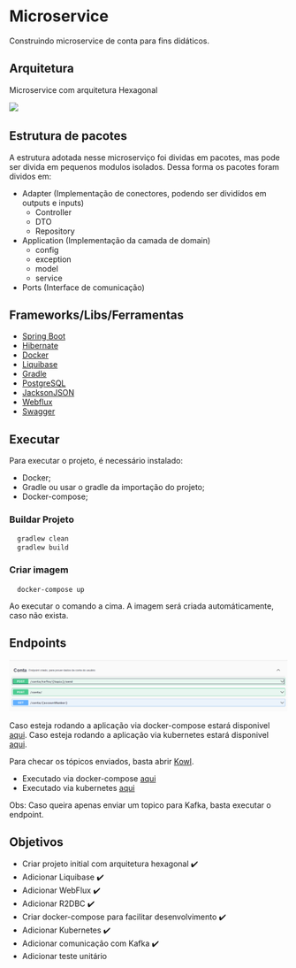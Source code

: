 # Microservice 
Construindo microservice de conta para fins didáticos.

## Arquitetura

Microservice com arquitetura Hexagonal

<img src="https://uploads-ssl.webflow.com/5eebed4f86986c7148161d11/5f4fe4418bbe242216f77452_hexagonal-architecture-v3.png" height="200" />

## Estrutura de pacotes

A estrutura adotada nesse microserviço foi dividas em pacotes, mas pode ser divida em pequenos modulos isolados. 
Dessa forma os pacotes foram dividos em:

 - Adapter (Implementação de conectores, podendo ser dividídos em outputs e inputs)
   - Controller
   - DTO
   - Repository 
 - Application (Implementação da camada de domain)
   - config
   - exception
   - model
   - service
 - Ports (Interface de comunicação)

## Frameworks/Libs/Ferramentas

* [Spring Boot](https://www.springbot.com/)
* [Hibernate](https://hibernate.org/)
* [Docker](https://docs.docker.com/)
* [Liquibase](https://www.liquibase.org/)
* [Gradle](https://gradle.org/)
* [PostgreSQL](https://www.postgresql.org/)
* [JacksonJSON](https://www.baeldung.com/jackson/)
* [Webflux](https://docs.spring.io/spring-framework/docs/5.0.0.M5/spring-framework-reference/html/web-reactive.html)
* [Swagger](https://swagger.io/)

## Executar


Para executar o projeto, é necessário instalado:
 - Docker;
 - Gradle ou usar o gradle da importação do projeto;
 - Docker-compose;
 
### Buildar Projeto

      gradlew clean
      gradlew build

### Criar imagem

      docker-compose up

Ao executar o comando a cima. A imagem será criada automáticamente, caso não exista.

## Endpoints

![endpoints](files/endpoints.png)

Caso esteja rodando a aplicação via docker-compose estará disponivel [aqui](http://localhost:8080/webjars/swagger-ui/index.html#/).
Caso esteja rodando a aplicação via kubernetes estará disponivel [aqui](http://localhost/webjars/swagger-ui/index.html#/).

Para checar os tópicos enviados, basta abrir [Kowl](https://github.com/cloudhut/kowl).
- Executado via docker-compose [aqui](http://localhost:8082/)
- Executado via kubernetes [aqui](http://localhost:8080/)

Obs: Caso queira apenas enviar um topico para Kafka, basta executar o endpoint.

## Objetivos

- Criar projeto initial com arquitetura hexagonal :heavy_check_mark:
- Adicionar Liquibase :heavy_check_mark:
- Adicionar WebFlux :heavy_check_mark:
- Adicionar R2DBC :heavy_check_mark:
- Criar docker-compose para facilitar desenvolvimento :heavy_check_mark:
- Adicionar Kubernetes :heavy_check_mark:
- Adicionar comunicação com Kafka :heavy_check_mark:
- Adicionar teste unitário

